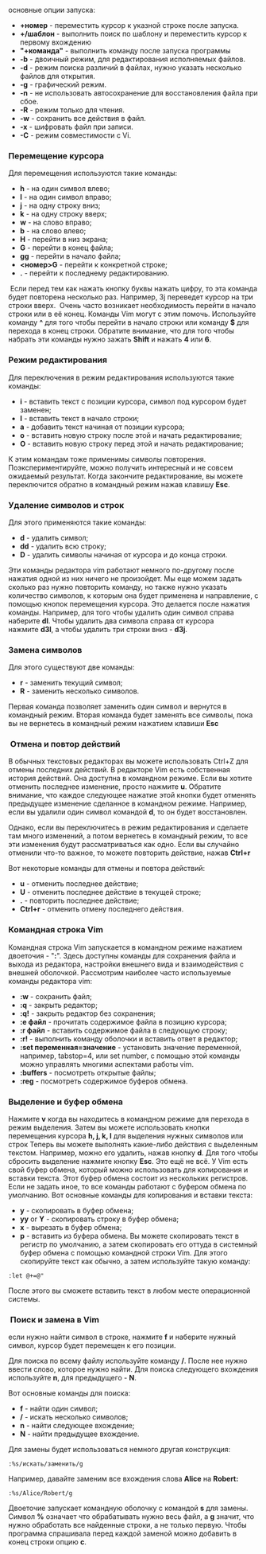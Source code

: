 
основные опции запуска:

- **+номер** - переместить курсор к указной строке после запуска.
- **+/шаблон** - выполнить поиск по шаблону и переместить курсор к первому вхождению
- **"+команда"** - выполнить команду после запуска программы
- **-b** - двоичный режим, для редактирования исполняемых файлов.
- **-d** - режим поиска различий в файлах, нужно указать несколько файлов для открытия.
- **-g** - графический режим.
- **-n** - не использовать автосохранение для восстановления файла при сбое.
- **-R** - режим только для чтения.
- **-w** - сохранить все действия в файл.
- **-x** - шифровать файл при записи.
- **-C** - режим совместимости с Vi.

### Перемещение курсора

Для перемещения используются такие команды:

- **h** - на один символ влево;
- **l** - на один символ вправо;
- **j** - на одну строку вниз;
- **k** - на одну строку вверх;
- **w** - на слово вправо;
- **b** - на слово влево;
- **H** - перейти в низ экрана;
- **G** - перейти в конец файла;
- **gg** - перейти в начало файла;
- **<номер>G** - перейти к конкретной строке;
- **.** - перейти к последнему редактированию.

 Если перед тем как нажать кнопку буквы нажать цифру, то эта команда будет повторена несколько раз. Например, 3j переведет курсор на три строки вверх.
 Очень часто возникает необходимость перейти в начало строки или в её конец. Команды Vim могут с этим помочь. Используйте команду **^** для того чтобы перейти в начало строки или команду **$** для перехода в конец строки. Обратите внимание, что для того чтобы набрать эти команды нужно зажать **Shift** и нажать **4** или **6**.

### Режим редактирования

Для переключения в режим редактирования используются такие команды:

- **i** - вставить текст с позиции курсора, символ под курсором будет заменен;
- **I** - вставить текст в начало строки;
- **a** - добавить текст начиная от позиции курсора;
- **o** - вставить новую строку после этой и начать редактирование;
- **O** - вставить новую строку перед этой и начать редактирование;

К этим командам тоже применимы символы повторения. Поэкспериментируйте, можно получить интересный и не совсем ожидаемый результат. Когда закончите редактирование, вы можете переключится обратно в командный режим нажав клавишу **Esc**.

### Удаление символов и строк

Для этого применяются такие команды:

- **d** - удалить символ;
- **dd** - удалить всю строку;
- **D** - удалить символы начиная от курсора и до конца строки.

Эти команды редактора vim работают немного по-другому после нажатия одной из них ничего не произойдет. Мы еще можем задать сколько раз нужно повторить команду, но также нужно указать количество символов, к которым она будет применена и направление, с помощью кнопок перемещения курсора. Это делается после нажатия команды. Например, для того чтобы удалить один символ справа наберите **dl**. Чтобы удалить два символа справа от курсора нажмите **d3l**, а чтобы удалить три строки вниз - **d3j**.

### Замена символов

Для этого существуют две команды:

- **r** - заменить текущий символ;
- **R** - заменить несколько символов.

Первая команда позволяет заменить один символ и вернутся в командный режим. Вторая команда будет заменять все символы, пока вы не вернетесь в командный режим нажатием клавиши **Esc**

###  Отмена и повтор действий

В обычных текстовых редакторах вы можете использовать Ctrl+Z для отмены последних действий. В редакторе Vim есть собственная история действий. Она доступна в командном режиме. Если вы хотите отменить последнее изменение, просто нажмите **u**. Обратите внимание, что каждое следующее нажатие этой кнопки будет отменять предыдущее изменение сделанное в командном режиме. Например, если вы удалили один символ командой **d**, то он будет восстановлен.

Однако, если вы переключитесь в режим редактирования и сделаете там много изменений, а потом вернетесь в командный режим, то все эти изменения будут рассматриваться как одно. Если вы случайно отменили что-то важное, то можете повторить действие, нажав **Ctrl+r**

Вот некоторые команды для отмены и повтора действий:

- **u** - отменить последнее действие;
- **U** - отменить последнее действие в текущей строке;
- **.** - повторить последнее действие;
- **Ctrl+r** - отменить отмену последнего действия.

### Командная строка Vim

Командная строка Vim запускается в командном режиме нажатием двоеточия - "**:**". Здесь доступны команды для сохранения файла и выхода из редактора, настройки внешнего вида и взаимодействия с внешней оболочкой. Рассмотрим наиболее часто используемые команды редактора vim:

- **:w** - сохранить файл;
- **:q** - закрыть редактор;
- **:q!** - закрыть редактор без сохранения;
- **:e файл** - прочитать содержимое файла в позицию курсора;
- **:r файл** - вставить содержимое файла в следующую строку;
- **:r!** - выполнить команду оболочки и вставить ответ в редактор;
- **:set переменная=значение** - установить значение переменной, например, tabstop=4, или set number, с помощью этой команды можно управлять многими аспектами работы vim.
- **:buffers** - посмотреть открытые файлы;
- **:reg** - посмотреть содержимое буферов обмена.

### Выделение и буфер обмена

Нажмите **v** когда вы находитесь в командном режиме для перехода в режим выделения. Затем вы можете использовать кнопки перемещения курсора **h, j, k, l** для выделения нужных символов или строк
Теперь вы можете выполнять какие-либо действия с выделенным текстом. Например, можно его удалить, нажав кнопку **d**. Для того чтобы сбросить выделение нажмите кнопку **Esc**. Это ещё не всё. У Vim есть свой буфер обмена, который можно использовать для копирования и вставки текста. Этот буфер обмена состоит из нескольких регистров. Если не задать иное, то все команды работают с буфером обмена по умолчанию. Вот основные команды для копирования и вставки текста:

- **y** - скопировать в буфер обмена;
- **yy** or **Y** - скопировать строку в буфер обмена;
- **x** - вырезать в буфер обмена;
- **p** - вставить из буфера обмена.
Вы можете скопировать текст в регистр по умолчанию, а затем скопировать его оттуда в системный буфер обмена с помощью командной строки Vim. Для этого скопируйте текст как обычно, а затем используйте такую команду:

`:let @+=@"`

После этого вы сможете вставить текст в любом месте операционной системы.

###  Поиск и замена в Vim

если нужно найти символ в строке, нажмите **f** и наберите нужный символ, курсор будет перемещен к его позиции.

Для поиска по всему файлу используйте команду **/**. После нее нужно ввести слово, которое нужно найти. Для поиска следующего вхождения используйте **n**, для предыдущего - **N**.

Вот основные команды для поиска:

- **f** - найти один символ;
- **/** - искать несколько символов;
- **n** - найти следующее вхождение;
- **N** - найти предыдущее вхождение.

Для замены будет использоваться немного другая конструкция:

`:%s/искать/заменить/g`

Например, давайте заменим все вхождения слова **Alice** на **Robert:**

`:%s/Alice/Robert/g`

Двоеточие запускает командную оболочку с командой **s** для замены. Символ **%** означает что обрабатывать нужно весь файл, а **g** значит, что нужно обработать все найденные строки, а не только первую. Чтобы программа спрашивала перед каждой заменой можно добавить в конец строки опцию **c**.


